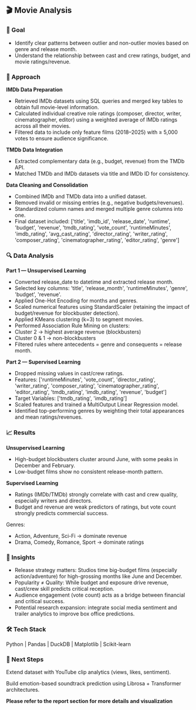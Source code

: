 ## 🎬 Movie Analysis

### 🎯 Goal
- Identify clear patterns between outlier and non-outlier movies based on genre and release month.
- Understand the relationship between cast and crew ratings, budget, and movie ratings/revenue.

### 🧩 Approach

**IMDb Data Preparation**
- Retrieved IMDb datasets using SQL queries and merged key tables to obtain full movie-level information.
- Calculated individual creative role ratings (composer, director, writer, cinematographer, editor) using a weighted average of IMDb ratings across all their movies.
- Filtered data to include only feature films (2018–2025) with ≥ 5,000 votes to ensure audience significance.

**TMDb Data Integration**
- Extracted complementary data (e.g., budget, revenue) from the TMDb API.
- Matched TMDb and IMDb datasets via title and IMDb ID for consistency.

**Data Cleaning and Consolidation**
- Combined IMDb and TMDb data into a unified dataset.
- Removed invalid or missing entries (e.g., negative budgets/revenues).
- Standardized column names and merged multiple genre columns into one.
- Final dataset included:
['title', 'imdb_id', 'release_date', 'runtime', 'budget', 'revenue',
 'tmdb_rating', 'vote_count', 'runtimeMinutes', 'imdb_rating',
 'avg_cast_rating', 'director_rating', 'writer_rating',
 'composer_rating', 'cinematographer_rating', 'editor_rating', 'genre']

### 🔍 Data Analysis

**Part 1 — Unsupervised Learning**
- Converted release_date to datetime and extracted release month.
- Selected key columns: 'title', 'release_month', 'runtimeMinutes', 'genre', 'budget', 'revenue'.
- Applied One-Hot Encoding for months and genres.
- Scaled numerical features using StandardScaler (retaining the impact of budget/revenue for blockbuster detection).
- Applied KMeans clustering (k=3) to segment movies.
- Performed Association Rule Mining on clusters:
- Cluster 2 → highest average revenue (blockbusters)
- Cluster 0 & 1 → non-blockbusters
- Filtered rules where antecedents = genre and consequents = release month.

**Part 2 — Supervised Learning**
- Dropped missing values in cast/crew ratings.
- Features:
['runtimeMinutes', 'vote_count', 'director_rating', 'writer_rating', 'composer_rating', 'cinematographer_rating', 'editor_rating', 'tmdb_rating', 'imdb_rating', 'revenue', 'budget']
- Target Variables:
['tmdb_rating', 'imdb_rating']
- Scaled features and trained a MultiOutput Linear Regression model.
- Identified top-performing genres by weighting their total appearances and mean ratings/revenues.

### 📈 Results

**Unsupervised Learning**
- High-budget blockbusters cluster around June, with some peaks in December and February.
- Low-budget films show no consistent release-month pattern.

**Supervised Learning**
- Ratings (IMDb/TMDb) strongly correlate with cast and crew quality, especially writers and directors.
- Budget and revenue are weak predictors of ratings, but vote count strongly predicts commercial success.

Genres:
- Action, Adventure, Sci-Fi → dominate revenue
- Drama, Comedy, Romance, Sport → dominate ratings

### 🧠 Insights
- Release strategy matters: Studios time big-budget films (especially action/adventure) for high-grossing months like June and December.
- Popularity ≠ Quality: While budget and exposure drive revenue, cast/crew skill predicts critical reception.
- Audience engagement (vote count) acts as a bridge between financial and critical success.
- Potential research expansion: integrate social media sentiment and trailer analytics to improve box office predictions.

### 🛠️ Tech Stack
Python | Pandas | DuckDB | Matplotlib | Scikit-learn

### 🧭 Next Steps
Extend dataset with YouTube clip analytics (views, likes, sentiment).

Build emotion-based soundtrack prediction using Librosa + Transformer architectures.

**Please refer to the report section for more details and visualization**
